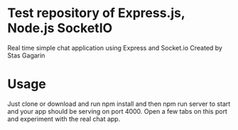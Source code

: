 # Test repository of Express.js, Node.js SocketIO
Real time simple chat application using Express and Socket.io
Created by Stas Gagarin

# Usage
Just clone or download and run npm install and then npm run server to start and your app should be serving on port 4000. Open a few tabs on this port and experiment with the real chat app.
